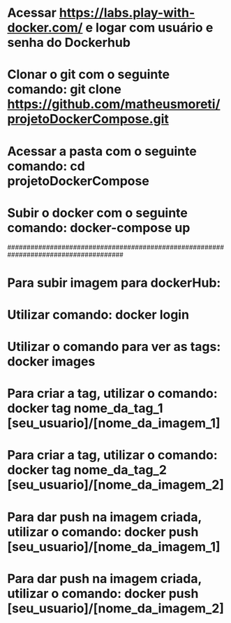 # Acessar https://labs.play-with-docker.com/ e logar com usuário e senha do Dockerhub
# Clonar o git com o seguinte comando: git clone https://github.com/matheusmoreti/projetoDockerCompose.git
# Acessar a pasta com o seguinte comando: cd projetoDockerCompose
# Subir o docker com o seguinte comando: docker-compose up
######################################################################################
# Para subir imagem para dockerHub:
# Utilizar comando: docker login
# Utilizar o comando para ver as tags: docker images
# Para criar a tag, utilizar o comando: docker tag nome_da_tag_1 [seu_usuario]/[nome_da_imagem_1]
# Para criar a tag, utilizar o comando: docker tag nome_da_tag_2 [seu_usuario]/[nome_da_imagem_2]
# Para dar push na imagem criada, utilizar o comando: docker push [seu_usuario]/[nome_da_imagem_1]
# Para dar push na imagem criada, utilizar o comando: docker push [seu_usuario]/[nome_da_imagem_2]
